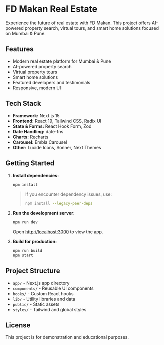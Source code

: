 # FD Makan Real Estate

Experience the future of real estate with FD Makan. This project offers AI-powered property search, virtual tours, and smart home solutions focused on Mumbai & Pune.

## Features
- Modern real estate platform for Mumbai & Pune
- AI-powered property search
- Virtual property tours
- Smart home solutions
- Featured developers and testimonials
- Responsive, modern UI

## Tech Stack
- **Framework:** Next.js 15
- **Frontend:** React 19, Tailwind CSS, Radix UI
- **State & Forms:** React Hook Form, Zod
- **Date Handling:** date-fns
- **Charts:** Recharts
- **Carousel:** Embla Carousel
- **Other:** Lucide Icons, Sonner, Next Themes

## Getting Started

1. **Install dependencies:**
   ```sh
   npm install
   ```
   > If you encounter dependency issues, use:
   > ```sh
   > npm install --legacy-peer-deps
   > ```

2. **Run the development server:**
   ```sh
   npm run dev
   ```
   Open [http://localhost:3000](http://localhost:3000) to view the app.

3. **Build for production:**
   ```sh
   npm run build
   npm start
   ```

## Project Structure
- `app/` - Next.js app directory
- `components/` - Reusable UI components
- `hooks/` - Custom React hooks
- `lib/` - Utility libraries and data
- `public/` - Static assets
- `styles/` - Tailwind and global styles

## License
This project is for demonstration and educational purposes. 